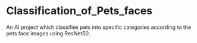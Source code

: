 # Classification_of_Pets_faces
An AI project which classifies pets into specific categories according to the pets face images using ResNet50.
